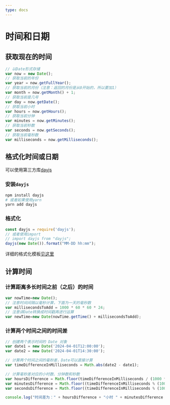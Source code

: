 ```yaml
---
type: docs
---
```


# 时间和日期

## 获取现在的时间

```js
// 以Date形式存储
var now = new Date();
// 获取当前的年份
var year = now.getFullYear();
// 获取当前的月份（注意：返回的月份是从0开始的，所以要加1）
var month = now.getMonth() + 1;
// 获取当前是几号
var day = now.getDate();
// 获取当前小时
var hours = now.getHours();
// 获取当前分钟
var minutes = now.getMinutes();
// 获取当前秒数
var seconds = now.getSeconds();
// 获取当前毫秒数
var milliseconds = now.getMilliseconds();
```

## 格式化时间或日期

可以使用第三方库[dayjs](https://dayjs.gitee.io/zh-CN/)

### 安装`dayjs`

```bash
npm install dayjs
# 或者如果使用yarn
yarn add dayjs
```

### 格式化

```js
const dayjs = require('dayjs');
// 或者使用import
// import dayjs from "dayjs";
dayjs(new Date()).format("MM-DD hh:mm");
```
详细的格式化模板[见这里](https://dayjs.gitee.io/docs/zh-CN/display/format)

## 计算时间

### 计算距离多长时间之前（之后）的时间

```js
var nowTime=new Date();
// 注意时间间隔以毫秒计算，下面为一天的毫秒数
var millisecondsToAdd = 1000 * 60 * 60 * 24;
// 注意讲Date转换成时间戳再进行运算
var newTime=new Date(nowTime.getTime() + millisecondsToAdd);
```

### 计算两个时间之间的时间差

```js
// 创建两个表示时间的 Date 对象
var date1 = new Date('2024-04-01T12:00:00');
var date2 = new Date('2024-04-01T14:30:00');

// 计算两个时间之间的毫秒差，Date可以直接计算
var timeDifferenceInMilliseconds = Math.abs(date2 - date1);

// 计算毫秒差对应的小时数、分钟数和秒数
var hoursDifference = Math.floor(timeDifferenceInMilliseconds / (1000 * 60 * 60));
var minutesDifference = Math.floor((timeDifferenceInMilliseconds % (1000 * 60 * 60)) / (1000 * 60));
var secondsDifference = Math.floor((timeDifferenceInMilliseconds % (1000 * 60)) / 1000);

console.log("时间差为：" + hoursDifference + "小时 " + minutesDifference + "分钟 " + secondsDifference + "秒");

```